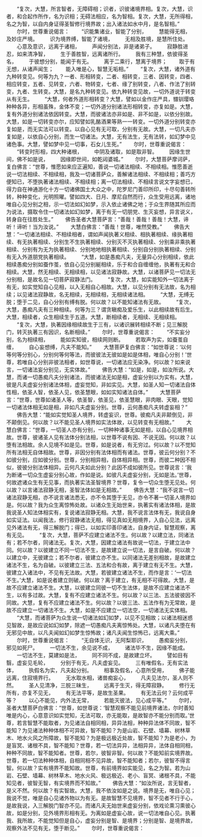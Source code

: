 <!-- { "loadSidebar": true } -->
　　“复次，大慧，所言智者，无障碍相；识者，识彼诸境界相。复次，大慧，识者，和合起作所作，名为识相；无碍法相应，名为智相。复次，大慧，无所得相，名之为智，以自内身证得圣智修行境界故；出入诸法如水中月，是名智相。”
　　尔时，世尊重说偈言：
　　“识能集诸业，智能了分别，
　　慧能得无相，及妙庄严境。
　　识为境界缚，智能了诸境，
　　无相及胜境，是慧所住处。
　　心意及意识，远离于诸相，
　　声闻分别法，非是诸弟子。
　　寂静胜进忍，如来清净智，
　　生于善胜智，远离诸所行。
　　我有三种慧，依彼得圣名，
　　于彼想分别，能闻于有无。
　　离于二乘行，慧离于境界；
　　取于有无想，从诸声闻生；
　　能入唯是心，智慧无垢相。”
　　“复次，大慧，诸外道有九种转变见。何等为九？一者、形相转变，二者、相转变，三者、因转变，四者、相应转变，五者、见转变，六者、物转变，七者、缘了别转变，八者、作法了别转变，九者、生转变。大慧，是名九种转变见。依九种转变见故，一切外道说于转变从有无生。
　　“大慧，何者外道形相转变？大慧，譬如以金作庄严具，镮钏璎珞种种各异，形相虽殊，金体不变；一切外道分别诸法形相转变，亦复如是。大慧，复有外道分别诸法依因转变。大慧，而彼诸法亦非如是、非不如是，以依分别故。大慧，如是一切转变亦尔，应知譬如乳酪酒果等熟一一转变。一切外道分别转变亦复如是，而无实法可以转变。以自心见有无可取，分别有无故。大慧，一切凡夫亦复如是，以依自心分别，而生一切诸法。大慧，无有法生，无有法转，如幻梦中见诸色事。大慧，譬如梦中见一切事，石女儿生死。”
　　尔时，世尊重说偈言：
　　“转变时形相，四大种诸根，
　　中阴及诸取，如是取非智。
　　因缘生世间，佛不如是说，
　　因缘即世间，如乾闼婆城。”
　　尔时，大慧菩萨摩诃萨，复白佛言：“世尊，惟愿如来应正遍知，善说一切诸法相续、不相续相。惟愿善逝说一切法相续、不相续相，我及一切诸菩萨众，善解诸法相续、不相续相；善巧方便知已，不堕执著诸法相续、不相续相；离一切法相续、不相续言说文字妄想已，得力自在神通游化十方一切诸佛国土大众之中，陀罗尼门善印所印，十尽句善转所转，种种变化，光明照曜。譬如四大、日月、摩尼自然而行，众生受用远离，诸地唯自心见分别之相，示一切法如幻如梦，示入依止诸佛之地；于众生界随其所应而为说法，摄取令住一切诸法如幻如梦，离于有无一切朋党、生灭妄想，异言说义，转身自在往胜处生。”
　　佛告圣者大慧菩萨言：“善哉！善哉！善哉！大慧，谛听！谛听！当为汝说。”
　　大慧白佛言：“善哉！世尊，唯然受教。”
　　佛告大慧：“一切诸法相续、不相续相者，谓如声闻执著义相续、相执著相续、缘执著相续、有无执著相续、分别生不生执著相续、分别灭不灭执著相续、分别乘非乘执著相续、分别有为无为执著相续、分别地地相执著相续、分别自分别执著相续、分别有无入外道朋党执著相续。
　　“大慧，如是愚痴凡夫，无量异心分别相续，依此相续愚痴分别如蚕作茧，依自心见分别綖相续，乐于和合自缠缠他，执著有无和合相续。大慧，然无相续、无相续相，以见诸法寂静故。大慧，以诸菩萨见一切法无分别相，是故名见一切菩萨寂静法门。
　　“复次，大慧，如实能知外一切法离于有无，如实觉知自心见相，以入无相自心相故。大慧，以见分别有无法故，名为相续；以见诸法寂静故，名无相续，无相续相，无相续诸法相。
　　“大慧，无缚无脱；堕于二见，自心分别有缚有脱。何以故？以不能知诸法有无故。
　　“复次，大慧，愚痴凡夫有三种相续。何等为三？谓贪瞋痴及爱乐生，以此相续故有后生。大慧，相续者，众生相续生于五道。大慧，断相续者，无相续、无相续相。
　　“复次，大慧，执著因缘相续故生于三有，以诸识展转相续不断；见三解脱门，转灭执著三有因识，名断相续。”
　　尔时，世尊重说偈言：
　　“不实妄分别，名为相续相，
　　能如实知彼，相续网则断。
　　若取声为实，如蚕茧自缠，
　　自心妄想缚，凡夫不能知。”
　　大慧菩萨复白佛言：“如世尊说：‘以何等何等分别心，分别何等何等法，而彼彼法无彼如是如是体相，唯自心分别！’世尊，若唯自心分别非彼法相者，如世尊说，一切诸法应无染净。何以故？如来说言，一切诸法妄分别见，无实体故。”
　　佛告大慧：“如是，如是，如汝所说。大慧，而诸一切愚痴凡夫分别诸法，而彼诸法无如是相，虚妄分别以为实有。大慧，彼是凡夫虚妄分别诸法体相，虚妄觉知，非如实见。大慧，如圣人知一切诸法自体性相，依圣人智，依圣人见，依圣慧眼，如如实知诸法自体。”
　　大慧菩萨言：“世尊，世尊如诸圣人等，依圣智，依圣见，依圣慧眼，非肉眼、天眼，觉知一切诸法体相无如是相，非如凡夫虚妄分别。世尊，云何愚痴凡夫转虚妄相？”
　　佛告大慧：“能如实觉知圣人境界，转虚妄识，世尊。彼痴凡夫非颠倒见，非不颠倒见。何以故？以不能见圣人境界如实法体故，以见转变有无相故。”
　　大慧白佛言：“世尊，一切圣人亦有分别，一切种种诸事无如是相，以自心见境界相故。世尊，彼诸圣人见有法体分别法相，以世尊不说有因、不说无因。何以故？以堕有法相故。余人见境不如是见。世尊，如是说者，有无穷过。何以故？以不觉知所有法相无自体相故。世尊，非因分别有法体相而有诸法。世尊，彼云何分别？不如彼分别，应如彼分别。世尊，分别相异相，自体相异相。世尊，而彼二种因不相似，彼彼分别法体相异。云何凡夫如此分别？此因不成如彼所见。世尊说言：‘我为断诸一切众生虚妄分别心故，作如是说。如彼凡夫虚妄分别，无如是法。’世尊，何故遮诸众生有无见事，而执著实法圣智境界？世尊，复令一切众生堕无见处。何以故？以言诸法寂静无相，圣智法体如是无相故。”
　　佛告大慧：“我不说言一切诸法寂静无相，亦不说言诸法悉无，亦不令其堕于无见，亦令不著一切圣人境界如是。何以故？我为众生离惊怖处故。以诸众生无始世来，执著实有诸法体相，是故我说圣人知法体相实有，复说诸法寂静无相。大慧，我不说言法体有无，我说自身如实证法。以闻我法，修行寂静诸法无相，得见真如无相境界，入自心见法，远离见外诸法有无，得三解脱门；得已，以如实印善印诸法，自身内证，智慧观察，离有无见。
　　“复次，大慧，菩萨不应建立诸法不生。何以故？以建立法，同诸法有；若不尔者，同诸法无。复次，大慧，因建立诸法有故说一切法，于建立法中同。何以故？以彼建立不同一切法不生，是故建立说一切法，是言自破。何以故？以建立中，无彼建立；若不尔者，彼建立亦不生。以同诸法无差别相故，是故建立诸法不生，名为自破。以彼建立三法、五法和合有故，离于建立有无不生。大慧，彼建立入诸法中，不见有无法故。大慧，若彼建立诸法不生，而作是言：‘一切法不生。’大慧，如是说者建立则破。何以故？离于建立，有无相不可得故。大慧，是故不应建立诸法不生。大慧，以彼建立同彼一切不生法体，是故不应建立诸法不生，以有多过故。大慧，复有不应建立诸法不生。何以故？以三法、五法彼彼因不同故。大慧，复有不应建立诸法不生。何以故？以彼三法、五法作有为无常故，是故不应建立一切诸法不生。大慧，如是不应建立一切法空，一切诸法无实体相。
　　“大慧，而诸菩萨为众生说一切诸法如幻如梦，以见不见相故；以诸法相迷惑见智故，是故应说如幻如梦，除遮一切愚痴凡夫离惊怖处。大慧，以诸凡夫堕在有无邪见中故，以凡夫闻如幻如梦生惊怖故；诸凡夫闻生惊怖已，远离大乘。”
　　尔时，世尊重说偈言：
　　“无自体无识，无阿梨耶识，
　　愚痴妄分别，邪见如死尸。
　　一切法不生，余见说不成，
　　诸法毕不生，因缘不能成。
　　一切法不生，莫建如是法，
　　同不同不成，是故建立坏。
　　譬如目有翳，虚妄见毛轮，
　　分别于有无，凡夫虚妄见。
　　三有唯假名，无有实法体，
　　执假名为实，凡夫起分别。
　　相事及假名，心意所受用，
　　佛子能远离，住寂境界行。
　　无水取水相，诸兽痴妄心，
　　凡夫见法尔，圣人则不然。
　　圣人见清净，三脱三昧生，
　　远离于生灭，得无障寂静。
　　修行无所有，亦复不见无，
　　有无法平等，是故生圣果。
　　有无法云何？云何成平等？
　　以心不能见，内外法无常，
　　若能灭彼法，见心成平等。”
　　尔时，圣者大慧菩萨白佛言：“世尊，如世尊说：‘智慧观察不能见前境界诸法，尔时善知唯是内心，心意意识如实觉知，无法可取，亦无能取，是故智亦不能分别而取。’世尊，若言智慧不能取者，为见诸法自相同相，异异法相，种种异法体不同故，智不能知？为见诸法种种体相不可异故，智不能知？为是山岩、石壁、墙幕、树林草木、地水火风之所障故，智不能知？为是极远极近处故，智不能知？为是老小，为是盲冥、诸根不具，智不能知？世尊，若一切法异异，法相异异，法体自相同相，种种不同故，智不能知者。世尊，若尔，彼智非智。何以故？不能知前实境界故。世尊，若一切法种种体相，自相同相不见异故，智不能知者；若尔，彼智不得言智。何以故？实有境界不能知故。世尊，有前境界如实能见，名之为智。若为山岩、石壁、墙幕、树林草木、地水火风、极远极近、老小、盲冥、诸根不具，不能知见者，彼智无智，有实境界而不知故。”
　　佛告大慧：“如汝所说，言无智者，是义不然。何以故？有实智故。大慧，我不依汝如是之说。境界是无，唯自心见；我说不觉，唯是自心见诸外物以为有无。是故智慧不见境界，智不见者不行于心，是故我说，入三解脱门智亦不见。而诸凡夫无始世来虚妄分别，依戏论熏习熏彼心故，如是分别，见外境界形相有无。为离如是虚妄心故，说一切法唯自心见。执著我、我所故，不能觉知但是自心，虚妄分别是智、是境界；分别是智、是境界故，观察外法不见有无，堕于断见。”
　　尔时，世尊重说偈言：

